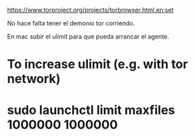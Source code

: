 https://www.torproject.org/projects/torbrowser.html.en:set

No hace falta tener el demonio tor corriendo.

En mac subir el ulimit para que pueda arrancar el agente.
# To increase ulimit (e.g. with tor network)
# sudo launchctl limit maxfiles 1000000 1000000
